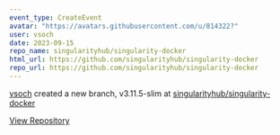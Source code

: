```yaml
---
event_type: CreateEvent
avatar: "https://avatars.githubusercontent.com/u/814322?"
user: vsoch
date: 2023-09-15
repo_name: singularityhub/singularity-docker
html_url: https://github.com/singularityhub/singularity-docker
repo_url: https://github.com/singularityhub/singularity-docker
---
```


<a href='https://github.com/vsoch' target='_blank'>vsoch</a> created a new branch, v3.11.5-slim at <a href='https://github.com/singularityhub/singularity-docker' target='_blank'>singularityhub/singularity-docker</a>

<a href='https://github.com/singularityhub/singularity-docker' target='_blank'>View Repository</a>